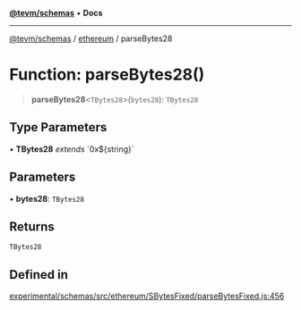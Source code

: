 [**@tevm/schemas**](../../README.md) • **Docs**

***

[@tevm/schemas](../../modules.md) / [ethereum](../README.md) / parseBytes28

# Function: parseBytes28()

> **parseBytes28**\<`TBytes28`\>(`bytes28`): `TBytes28`

## Type Parameters

• **TBytes28** *extends* \`0x$\{string\}\`

## Parameters

• **bytes28**: `TBytes28`

## Returns

`TBytes28`

## Defined in

[experimental/schemas/src/ethereum/SBytesFixed/parseBytesFixed.js:456](https://github.com/evmts/tevm-monorepo/blob/main/experimental/schemas/src/ethereum/SBytesFixed/parseBytesFixed.js#L456)
